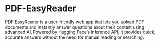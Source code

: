 # PDF-EasyReader
PDF EasyReader is a user-friendly web app that lets you upload PDF documents and instantly answer questions about their content using advanced AI. Powered by Hugging Face’s inference API, it provides quick, accurate answers without the need for manual reading or searching.
